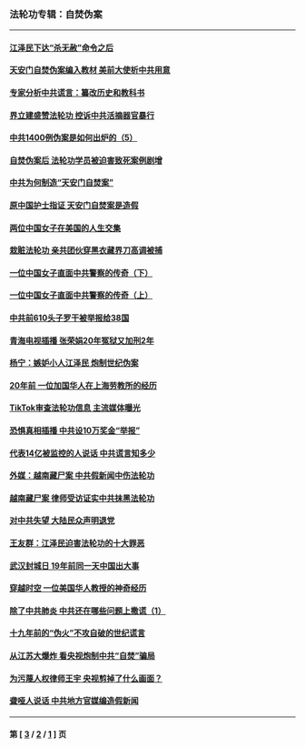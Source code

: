 ### 法轮功专辑：自焚伪案
---
#### [江泽民下达“杀无赦”命令之后](../../pages/nf5562/n13878084.md?05130430) 
#### [天安门自焚伪案编入教材 美前大使析中共用意](../../pages/nf5562/n13791932.md?05130430) 
#### [专家分析中共谎言：纂改历史和教科书](../../pages/nf5562/n13781542.md?05130430) 
#### [界立建盛赞法轮功 控诉中共活摘器官暴行](../../pages/nf5562/n13781971.md?05130430) 
#### [中共1400例伪案是如何出炉的（5）](../../pages/nf5562/n13226831.md?05130430) 
#### [自焚伪案后 法轮功学员被迫害致死案例剧增](../../pages/nf5562/n13190600.md?05130430) 
#### [中共为何制造“天安门自焚案”](../../pages/nf5562/n13183270.md?05130430) 
#### [原中国护士指证 天安门自焚案是造假](../../pages/nf5562/n13172289.md?05130430) 
#### [两位中国女子在美国的人生交集](../../pages/nf5562/n13156138.md?05130430) 
#### [栽赃法轮功 亲共团伙穿黑衣藏界刀高调被捕](../../pages/nf5562/n13073780.md?05130430) 
#### [一位中国女子直面中共警察的传奇（下）](../../pages/nf5562/n12989706.md?05130430) 
#### [一位中国女子直面中共警察的传奇（上）](../../pages/nf5562/n12985072.md?05130430) 
#### [中共前610头子罗干被举报给38国](../../pages/nf5562/n12975419.md?05130430) 
#### [青海电视插播 张荣娟20年冤狱又加刑2年](../../pages/nf5562/n12738166.md?05130430) 
#### [杨宁：嫉妒小人江泽民 炮制世纪伪案](../../pages/nf5562/n12724108.md?05130430) 
#### [20年前 一位加国华人在上海劳教所的经历](../../pages/nf5562/n12707932.md?05130430) 
#### [TikTok审查法轮功信息 主流媒体曝光](../../pages/nf5562/n12362336.md?05130430) 
#### [恐惧真相插播 中共设10万奖金“举报”](../../pages/nf5562/n12306396.md?05130430) 
#### [代表14亿被监控的人说话 中共谎言知多少](../../pages/nf5562/n12297484.md?05130430) 
#### [外媒：越南藏尸案 中共假新闻中伤法轮功](../../pages/nf5562/n12264411.md?05130430) 
#### [越南藏尸案 律师受访证实中共抹黑法轮功](../../pages/nf5562/n12261878.md?05130430) 
#### [对中共失望 大陆民众声明退党](../../pages/nf5562/n12187315.md?05130430) 
#### [王友群：江泽民迫害法轮功的十大罪恶](../../pages/nf5562/n12169074.md?05130430) 
#### [武汉封城日 19年前同一天中国出大事](../../pages/nf5562/n12150901.md?05130430) 
#### [穿越时空  一位美国华人教授的神奇经历](../../pages/nf5562/n12097460.md?05130430) 
#### [除了中共肺炎 中共还在哪些问题上撒谎（1）](../../pages/nf5562/n11955770.md?05130430) 
#### [十九年前的“伪火”不攻自破的世纪谎言](../../pages/nf5562/n11813238.md?05130430) 
#### [从江苏大爆炸 看央视炮制中共“自焚”骗局](../../pages/nf5562/n11140275.md?05130430) 
#### [为污蔑人权律师王宇 央视剪掉了什么画面？](../../pages/nf5562/n11130142.md?05130430) 
#### [聋哑人说话 中共地方官媒编造假新闻](../../pages/nf5562/n11006067.md?05130430) 

---
#### 第 [ [3](./3.md?05130430) / [2](./2.md?05130430) / [1](./1.md?05130430) ] 页
